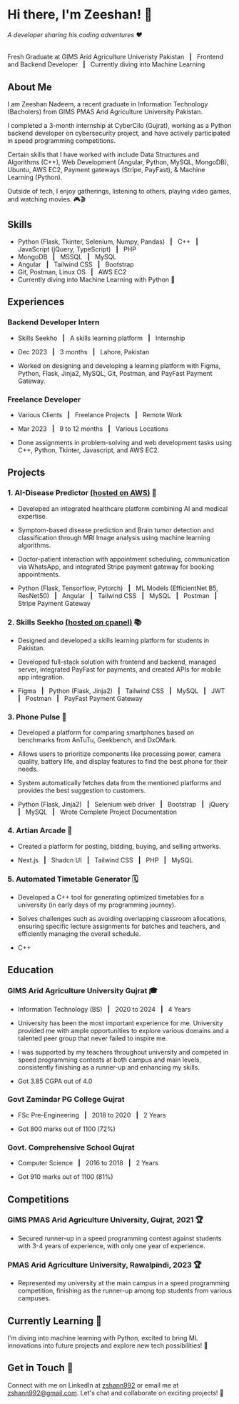 # Hi there, I'm Zeeshan! 👋
###### A developer sharing his coding adventures ❤️
Fresh Graduate at GIMS Arid Agriculture Univeristy Pakistan &nbsp; **|** &nbsp; Frontend and Backend Developer &nbsp; **|** &nbsp; Currently diving into Machine Learning

## About Me
I am Zeeshan Nadeem, a recent graduate in Information Technology (Bacholers) from GIMS PMAS Arid Agriculture University Pakistan. 

I completed a 3-month internship at CyberCilo (Gujrat), working as a Python backend developer on cybersecurity project, and have actively participated in speed programming competitions. 

Certain skills that I have worked with include Data Structures and Algorithms (C++), Web Development (Angular, Python, MySQL, MongoDB), Ubuntu, AWS EC2, Payment gateways (Stripe, PayFast), & Machine Learning (Python). 

Outside of tech, I enjoy gatherings, listening to others, playing video games, and watching movies. 🎮🎬

## Skills

- Python (Flask, Tkinter, Selenium, Numpy, Pandas) &nbsp; **|** &nbsp; C++ &nbsp; **|** &nbsp; JavaScript (jQuery, TypeScript) &nbsp; **|** &nbsp; PHP
- MongoDB &nbsp; **|** &nbsp; MSSQL &nbsp; **|** &nbsp; MySQL
- Angular &nbsp; **|** &nbsp; Tailwind CSS &nbsp; **|** &nbsp; Bootstrap
- Git, Postman, Linux OS &nbsp; **|** &nbsp; AWS EC2
- Currently diving into Machine Learning with Python 🌟

## Experiences

### Backend Developer Intern

- Skills Seekho &nbsp; **|** &nbsp; A skills learning platform &nbsp; **|** &nbsp; Internship

- Dec 2023 &nbsp; **|** &nbsp; 3 months &nbsp; **|** &nbsp; Lahore, Pakistan 

- Worked on designing and developing a learning platform with Figma, Python, Flask, Jinja2, MySQL, Git, Postman, and PayFast Payment Gateway.

### Freelance Developer

- Various Clients &nbsp; **|** &nbsp; Freelance Projects &nbsp; **|** &nbsp; Remote Work

- Mar 2023 &nbsp; **|** &nbsp; 9 to 12 months &nbsp; **|** &nbsp; Various Locations 

- Done assignments in problem-solving and web development tasks using C++, Python, Tkinter, Javascript, and AWS EC2.

## Projects

### 1. AI-Disease Predictor [(hosted on AWS)](http://ec2-18-117-234-244.us-east-2.compute.amazonaws.com/home) 🧬

- Developed an integrated healthcare platform combining AI and medical expertise. 

- Symptom-based disease prediction and Brain tumor detection and classification through MRI Image analysis using machine learning algorithms.

- Doctor-patient interaction with appointment scheduling, communication via WhatsApp, and integrated Stripe payment gateway for booking appointments.

- Python (Flask, Tensorflow, Pytorch) &nbsp; **|** &nbsp; ML Models (EfficientNet B5, ResNet50) &nbsp; **|** &nbsp; Angular &nbsp; **|** &nbsp; Tailwind CSS &nbsp; **|** &nbsp; MySQL &nbsp; **|** &nbsp; Postman &nbsp; **|** &nbsp; Stripe Payment Gateway

### 2. Skills Seekho [(hosted on cpanel)](https://www.skillsseekho.com) 📚

- Designed and developed a skills learning platform for students in Pakistan.

- Developed full-stack solution with frontend and backend, managed server, integrated PayFast for payments, and created APIs for mobile app integration.

- Figma &nbsp; **|** &nbsp; Python (Flask, Jinja2) &nbsp; **|** &nbsp; Tailwind CSS &nbsp; **|** &nbsp; MySQL &nbsp; **|** &nbsp; JWT &nbsp; **|** &nbsp; Postman &nbsp; **|** &nbsp; PayFast Payment Gateway

### 3. Phone Pulse 📱

- Developed a platform for comparing smartphones based on benchmarks from AnTuTu, Geekbench, and DxOMark.

- Allows users to prioritize components like processing power, camera quality, battery life, and display features to find the best phone for their needs.

- System automatically fetches data from the mentioned platforms and provides the best suggestion to customers.

- Python (Flask, Jinja2) &nbsp; **|** &nbsp; Selenium web driver &nbsp; **|** &nbsp; Bootstrap &nbsp; **|** &nbsp; jQuery &nbsp; **|** &nbsp; MySQL &nbsp; **|** &nbsp; Wrote Complete Project Documentation

### 4. Artian Arcade 🎨

- Created a platform for posting, bidding, buying, and selling artworks.

- Next.js &nbsp; **|** &nbsp; Shadcn UI &nbsp; **|** &nbsp; Tailwind CSS &nbsp; **|** &nbsp; PHP &nbsp; **|** &nbsp; MySQL

### 5. Automated Timetable Generator 🗓️

- Developed a C++ tool for generating optimized timetables for a university (in early days of my programming journey).

- Solves challenges such as avoiding overlapping classroom allocations, ensuring specific lecture assignments for batches and teachers, and efficiently managing the overall schedule.

- C++

## Education

### GIMS Arid Agriculture University Gujrat 🎓

- Information Technology (BS) &nbsp; **|** &nbsp; 2020 to 2024 &nbsp; **|** &nbsp; 4 Years

- University has been the most important experience for me. University provided me with ample opportunities to explore various domains and a talented peer group that never failed to inspire me.

- I was supported by my teachers throughout university and competed in speed programming contests at both campus and main levels, consistently finishing as a runner-up and enhancing my skills.

- Got 3.85 CGPA out of 4.0

### Govt Zamindar PG College Gujrat 

- FSc Pre-Engineering &nbsp; **|** &nbsp; 2018 to 2020 &nbsp; **|** &nbsp; 2 Years

- Got 800 marks out of 1100 (72%)

### Govt. Comprehensive School Gujrat 

- Computer Science &nbsp; **|** &nbsp; 2016 to 2018 &nbsp; **|** &nbsp; 2 Years

- Got 910 marks out of 1100 (81%)

## Competitions

### GIMS PMAS Arid Agriculture University, Gujrat, 2021 🏆

- Secured runner-up in a speed programming contest against students with 3-4 years of experience, with only one year of experience.

### PMAS Arid Agriculture University, Rawalpindi, 2023 🏆

- Represented my university at the main campus in a speed programming competition, finishing as the runner-up among top students from various campuses.

## Currently Learning 🌟
I'm diving into machine learning with Python, excited to bring ML innovations into future projects and explore new tech possibilities! 🚀

## Get in Touch 🤝
Connect with me on LinkedIn at [zshann992](https://www.linkedin.com/in/zshann992) or email me at zshann992@gmail.com. Let's chat and collaborate on exciting projects! 🌟
